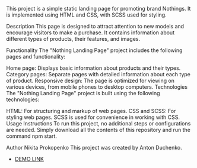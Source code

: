 This project is a simple static landing page for promoting brand Nothings. It is implemented using HTML and CSS, with SCSS used for styling.

Description
This page is designed to attract attention to new models and encourage visitors to make a purchase. It contains information about different types of products, their features, and images.

Functionality
The "Nothing Landing Page" project includes the following pages and functionality:

Home page: Displays basic information about products and their types.
Category pages: Separate pages with detailed information about each type of product.
Responsive design: The page is optimized for viewing on various devices, from mobile phones to desktop computers.
Technologies
The "Nothing Landing Page" project is built using the following technologies:

HTML: For structuring and markup of web pages.
CSS and SCSS: For styling web pages. SCSS is used for convenience in working with CSS.
Usage Instructions
To run this project, no additional steps or configurations are needed. Simply download all the contents of this repository and run the command npm start.

Author Nikita Prokopenko
This project was created by Anton Duchenko.

- [DEMO LINK](https://yaneznayou.github.io/layout_landing-page/)